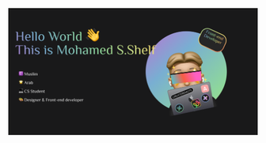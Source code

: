 <!--
**MohamedSaid7102/MohamedSaid7102** is a ✨ _special_ ✨ repository because its `README.md` (this file) appears on your GitHub profile.

Here are some ideas to get you started:

- 🔭 I’m currently working on ...
- 🌱 I’m currently learning ...
- 👯 I’m looking to collaborate on ...
- 🤔 I’m looking for help with ...
- 💬 Ask me about ...
- 📫 How to reach me: ...
- 😄 Pronouns: ...
- ⚡ Fun fact: ...
-->

<img src="./GitHub Cover Image.png" />

<!--  <a href="https://app.daily.dev/Mohamed_Shelf"><img src="https://api.daily.dev/devcards/d7c2d416415e46b38f2ab26db5ee0cd2.png?r=lse" width="400" alt="Mohamed Shelf's Dev Card"/></a> -->
 
